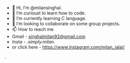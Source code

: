 - 👋 Hi, I’m @milansinghal.
- 👀 I’m curioust to learn how to code.
- 🌱 I’m currently learning C language.
- 💞️ I’m looking to collaborate on some group projects.
- 📫 How to reach me 
- Gmail - singhalmilan92@gmail.com
- Insta - _.simply.milan._
- or click here - https://www.instagram.com/milan_jalaj/

<!---
milansinghal/milansinghal is a ✨ special ✨ repository because its `README.md` (this file) appears on your GitHub profile.
You can click the Preview link to take a look at your changes.
--->
.
